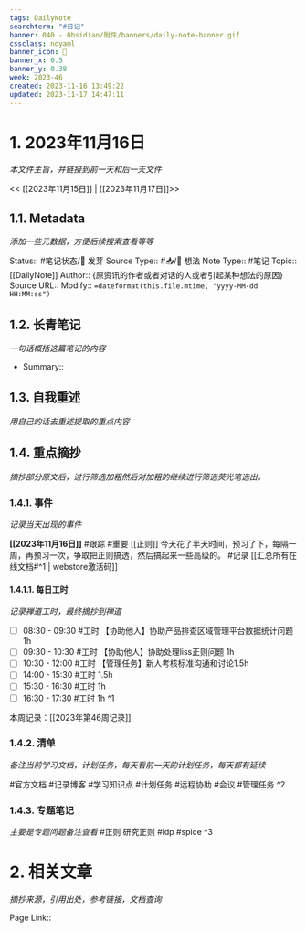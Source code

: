 ```yaml
---
tags: DailyNote
searchterm: "#日记"
banner: 040 - Obsidian/附件/banners/daily-note-banner.gif
cssclass: noyaml
banner_icon: 💌
banner_x: 0.5
banner_y: 0.38
week: 2023-46
created: 2023-11-16 13:49:22
updated: 2023-11-17 14:47:11
---
```


# 1. 2023年11月16日

_本文件主旨，并链接到前一天和后一天文件_

<< [[2023年11月15日]] | [[2023年11月17日]]>>

## 1.1. Metadata

_添加一些元数据，方便后续搜索查看等等_

Status:: #笔记状态/🌱 发芽
Source Type:: #📥/💭 想法 
Note Type:: #笔记
Topic:: [[DailyNote]]
Author:: {原资讯的作者或者对话的人或者引起某种想法的原因}
Source URL::
Modify:: `=dateformat(this.file.mtime, "yyyy-MM-dd HH:MM:ss")`

## 1.2. 长青笔记

_一句话概括这篇笔记的内容_

- Summary::

## 1.3. 自我重述

_用自己的话去重述提取的重点内容_

## 1.4. 重点摘抄

_摘抄部分原文后，进行筛选加粗然后对加粗的继续进行筛选荧光笔选出。_

### 1.4.1. 事件

_记录当天出现的事件_

**[[2023年11月16日]]** 
#跟踪 
#重要 [[正则]] 今天花了半天时间，预习了下，每隔一周，再预习一次，争取把正则搞透，然后搞起来一些高级的。
#记录 [[汇总所有在线文档#^1 | webstore激活码]]

#### 1.4.1.1. 每日工时

_记录禅道工时，最终摘抄到禅道_

- [ ] 08:30 - 09:30 #工时 【协助他人】协助产品排查区域管理平台数据统计问题 1h
- [ ] 09:30 - 10:30 #工时 【协助他人】协助处理liss正则问题 1h
- [ ] 10:30 - 12:00 #工时 【管理任务】新人考核标准沟通和讨论1.5h
- [ ] 14:00 - 15:30 #工时  1.5h
- [ ] 15:30 - 16:30 #工时  1h
- [ ] 16:30 - 17:30 #工时  1h
^1

本周记录：[[2023年第46周记录]]

### 1.4.2. 清单

_备注当前学习文档，计划任务，每天看前一天的计划任务，每天都有延续_

#官方文档 
#记录博客
#学习知识点
#计划任务
#远程协助
#会议 
#管理任务
^2

### 1.4.3. 专题笔记

_主要是专题问题备注查看_
#正则 研究正则
#idp 
#spice
^3

# 2. 相关文章

_摘抄来源，引用出处，参考链接，文档查询_

Page Link::

